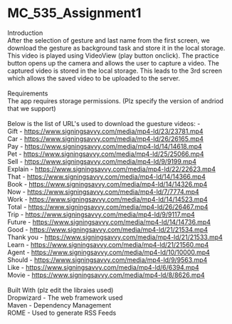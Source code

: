 # MC_535_Assignment1
Introduction<br/>
After the selection of gesture and last name from the first screen, we download the gesture as background task and store it in the local storage. This video is played using VideoView (play button onclick). The practice button opens up the camera and allows the user to capture a video. The captured video is stored in the local storage. This leads to the 3rd screen which allows the saved video to be uploaded to the server.
<br/><br/>
Requirements<br/>
The app requires storage permissions.
(Plz specify the version of andriod that we support)
<br/><br/>
Below is the list of URL's used to download the guesture videos: - <br/>
Gift - https://www.signingsavvy.com/media/mp4-ld/23/23781.mp4<br/>
Car - https://www.signingsavvy.com/media/mp4-ld/26/26165.mp4<br/>
Pay - https://www.signingsavvy.com/media/mp4-ld/14/14618.mp4<br/>
Pet - https://www.signingsavvy.com/media/mp4-ld/25/25066.mp4<br/>
Sell - https://www.signingsavvy.com/media/mp4-ld/9/9199.mp4 <br/>
Explain - https://www.signingsavvy.com/media/mp4-ld/22/22623.mp4<br/>
That - https://www.signingsavvy.com/media/mp4-ld/14/14366.mp4 <br/>
Book - https://www.signingsavvy.com/media/mp4-ld/14/14326.mp4 <br/>
Now - https://www.signingsavvy.com/media/mp4-ld/7/7774.mp4 <br/>
Work - https://www.signingsavvy.com/media/mp4-ld/14/14523.mp4 <br/>
Total - https://www.signingsavvy.com/media/mp4-ld/26/26467.mp4 <br/>
Trip - https://www.signingsavvy.com/media/mp4-ld/9/9117.mp4 <br/>
Future - https://www.signingsavvy.com/media/mp4-ld/14/14736.mp4 <br/>
Good - https://www.signingsavvy.com/media/mp4-ld/21/21534.mp4 <br/>
Thank you - https://www.signingsavvy.com/media/mp4-ld/21/21533.mp4 <br/>
Learn - https://www.signingsavvy.com/media/mp4-ld/21/21560.mp4 <br/>
Agent - https://www.signingsavvy.com/media/mp4-ld/10/10000.mp4<br/>
Should - https://www.signingsavvy.com/media/mp4-ld/9/9563.mp4<br/>
Like - https://www.signingsavvy.com/media/mp4-ld/6/6394.mp4<br/>
Movie - https://www.signingsavvy.com/media/mp4-ld/8/8626.mp4<br/>
<br/>
Built With (plz edit the libraies used)<br/>
Dropwizard - The web framework used<br/>
Maven - Dependency Management<br/>
ROME - Used to generate RSS Feeds<br/>
